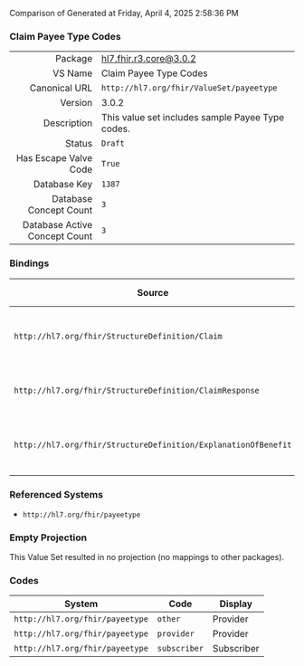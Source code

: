 Comparison of 
Generated at Friday, April 4, 2025 2:58:36 PM

### Claim Payee Type Codes

|      |     |
| ---: | --- |
| Package | hl7.fhir.r3.core@3.0.2 |
| VS Name | Claim Payee Type Codes |
| Canonical URL | `http://hl7.org/fhir/ValueSet/payeetype` |
| Version | 3.0.2 |
| Description | This value set includes sample Payee Type codes. |
| Status | `Draft` |
| Has Escape Valve Code | `True` |
| Database Key | `1387` |
| Database Concept Count | `3` |
| Database Active Concept Count | `3` |
### Bindings

| Source | Element | Binding | Strength | Element Short |
| ------ | ------- | ------- | -------- | ------------- |
| `http://hl7.org/fhir/StructureDefinition/Claim` | `Claim.payee.type` | `http://hl7.org/fhir/ValueSet/payeetype` | `Example` | Type of party: Subscriber, Provider, other |
| `http://hl7.org/fhir/StructureDefinition/ClaimResponse` | `ClaimResponse.payeeType` | `http://hl7.org/fhir/ValueSet/payeetype` | `Example` | Party to be paid any benefits payable |
| `http://hl7.org/fhir/StructureDefinition/ExplanationOfBenefit` | `ExplanationOfBenefit.payee.type` | `http://hl7.org/fhir/ValueSet/payeetype` | `Example` | Type of party: Subscriber, Provider, other |

### Referenced Systems

* `http://hl7.org/fhir/payeetype`
### Empty Projection

This Value Set resulted in no projection (no mappings to other packages).

### Codes

| System | Code | Display |
| ------ | ---- | ------- |
| `http://hl7.org/fhir/payeetype` | `other` | Provider |
| `http://hl7.org/fhir/payeetype` | `provider` | Provider |
| `http://hl7.org/fhir/payeetype` | `subscriber` | Subscriber |
